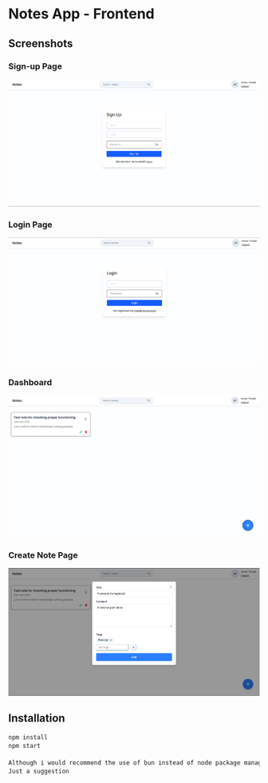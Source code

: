 # Notes App - Frontend

## Screenshots

### Sign-up Page
![Sign-up](./Screenshots/signup.png)

### Login Page
![Login](./Screenshots/login.png)

### Dashboard
![Dashboard](./Screenshots/dashboard.png)

### Create Note Page
![Create Note](./Screenshots/addNote.png)

## Installation
```sh
npm install
npm start

Although i would recommend the use of bun instead of node package manager.
Just a suggestion
```
